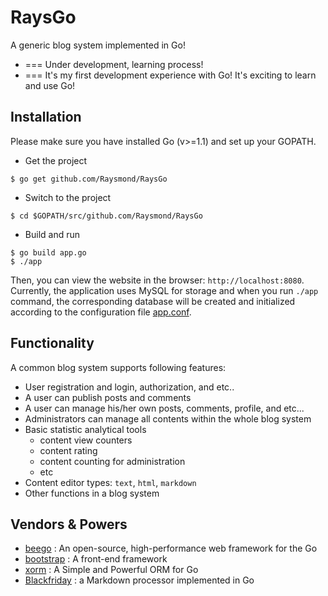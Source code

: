 RaysGo
======

A  generic blog system implemented in Go!

* === Under development, learning process!
* === It's my first development experience with Go! It's exciting to learn and use Go!

## Installation
Please make sure you have installed Go (v>=1.1) and set up your GOPATH.
* Get the project
```
$ go get github.com/Raysmond/RaysGo
```

* Switch to the project
```
$ cd $GOPATH/src/github.com/Raysmond/RaysGo
```

* Build and run
```
$ go build app.go 
$ ./app
```
Then, you can view the website in the browser: `http://localhost:8080`. Currently, the application uses MySQL for storage and when you run `./app` command, the corresponding database will be created and initialized according to the configuration file [app.conf](https://github.com/Raysmond/RaysGo/blob/master/conf/app.conf).


## Functionality
A common blog system supports following features:
* User registration and login, authorization, and etc..
* A user can publish posts and comments
* A user can manage his/her own posts, comments, profile, and etc...
* Administrators can manage all contents within the whole blog system
* Basic statistic analytical tools
  * content view counters
  * content rating
  * content counting for administration
  * etc
* Content editor types: `text`, `html`, `markdown`
* Other functions in a blog system

## Vendors & Powers
* [beego](https://github.com/astaxie/beego) : An open-source, high-performance web framework for the Go
* [bootstrap](http://getbootstrap.com/) : A front-end framework
* [xorm](https://github.com/lunny/xorm) : A Simple and Powerful ORM for Go
* [Blackfriday]() : a Markdown processor implemented in Go


